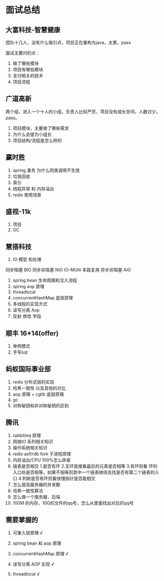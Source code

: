 # 面试总结

## 大富科技-智慧健康

团队十几人，没有什么吸引点，项目正在重构为java，太累，pass

面试主要问的点：

1. 做了哪些模块
2. 项目有哪些模块
3. 支付相关的技术
4. 项目流程



## 广道高新

两个组，进入一个十人的小组，负责人比较严厉，项目没有成长空间，人数过少。pass。

1. 项目模块，主要做了哪些需求
2. 为什么会提为小组长
3. 项目结构/流程是怎么样的

## 赢时胜 

1. spring 事务 为什么同类调用不生效
2. 垃圾回收
3. 索引
4. 线程异常 和 内存溢出
5. redis 使用场景

## 盛视-11k 

1. 项目
2. GC

## 慧搭科技

1. IO 模型 和处理

同步阻塞 BIO  同步非阻塞  NIO  IO-MUlti 多路复用 异步非阻塞 AIO

1. spring bean 生命周期和注入流程
2. spring aop 原理
3. threadlocal 
4. concurrentHashMap 底层原理
5. 多线程的实现方式
6. 读写分离 Aop
7. 反射 修改 字段

## 顺丰 16*14(offer)

1. 单例模式
2. 手写sql

## 蚂蚁国际事业部

1. redis 分布式锁的实现
2. 哈希一致性 以及其他的对比
3. aop 原理 + cglib 底层原理
4. gc 
5. 对称秘钥和非对称秘钥的区别

## 腾讯

1. rabbitmq 原理
2. 网络IO 系列相关知识
3. 操作系统相关知识
4. redis aof/rdb fork 子进程原理
5. 内存溢出/CPU 100%怎么排查
6. 链表是否相交 1.是否有环 2.无环直接看最后的元素是否相等 3.有环则看 环的入口处是否相等。如果不相等则其中一个链表继续去找是否有第二个链表的入口 4.判断是否有环则看快慢指针是否能相交
7. 怎么提高服务器的并发数
8. 哈希一致性算法
9. 怎么做一个服务器，后端
10. 100M 的内存，10G的文件的qq号，怎么从里面找出对应的qq号

## 需要掌握的

1. 可重入锁原理 √

2. spring bean 和 aop 原理

3. concurrentHashMap 原理 √

4. 读写分离 AOP 实现  √

5. threadlocal  √

   